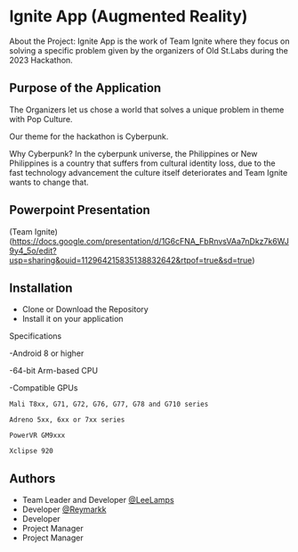 
#   Ignite App (Augmented Reality)




About the Project:
Ignite App is the work of Team Ignite where they focus on solving a specific problem given by the organizers of Old St.Labs during the 2023 Hackathon.


## Purpose of the Application
The Organizers let us chose a world that solves a unique problem in theme with Pop Culture.

Our theme for the hackathon is Cyberpunk.

Why Cyberpunk?
In the cyberpunk universe, the Philippines or New Philippines is a country that suffers from cultural identity loss, due to the fast technology advancement the culture itself deteriorates and Team Ignite wants to change that.

## Powerpoint Presentation
(Team Ignite)(https://docs.google.com/presentation/d/1G6cFNA_FbRnvsVAa7nDkz7k6WJ9y4_5o/edit?usp=sharing&ouid=112964215835138832642&rtpof=true&sd=true)

## Installation

- Clone or Download the Repository
- Install it on your application 

Specifications

-Android 8 or higher

-64-bit Arm-based CPU

-Compatible GPUs

    Mali T8xx, G71, G72, G76, G77, G78 and G710 series

    Adreno 5xx, 6xx or 7xx series

    PowerVR GM9xxx

    Xclipse 920 

    
## Authors

- Team Leader and Developer [@LeeLamps](https://github.com/Leelamps)
- Developer [@Reymarkk](https://github.com/Reymarkk)
- Developer
- Project Manager
- Project Manager
